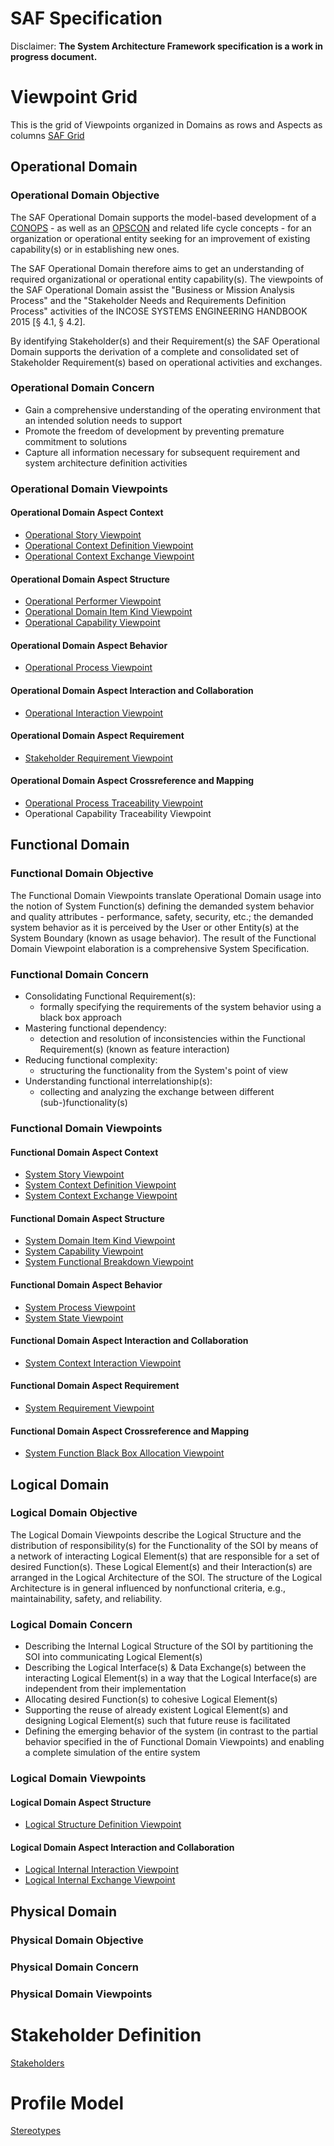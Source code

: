 # SAF Specification
Disclaimer: **The System Architecture Framework specification is a work in progress document.**

# Viewpoint Grid
This is the grid of Viewpoints organized in Domains as rows and Aspects as columns
[SAF Grid](diagrams/SAF_FFDS_view_grid.svg)

## Operational Domain

### Operational Domain Objective

The SAF Operational Domain supports the model-based development of a [CONOPS](https://www.sebokwiki.org/wiki/Concept_of_Operations_(ConOps)_(glossary)) - as well as an [OPSCON](https://www.sebokwiki.org/wiki/Business_or_Mission_Analysis) and related life cycle concepts - for an organization or operational entity seeking for an improvement of existing capability(s) or in establishing new ones.

The SAF Operational Domain therefore aims to get an understanding of required organizational or operational entity capability(s). The viewpoints of the SAF Operational Domain assist the "Business or Mission Analysis Process" and the "Stakeholder Needs and Requirements Definition Process" activities of the INCOSE SYSTEMS ENGINEERING HANDBOOK 2015 [§ 4.1, § 4.2].

By identifying Stakeholder(s) and their Requirement(s) the SAF Operational Domain supports the derivation of a complete and consolidated set of Stakeholder Requirement(s) based on operational activities and exchanges.

### Operational Domain Concern

* Gain a comprehensive understanding of the operating environment that an intended solution needs to support
* Promote the freedom of development by preventing premature commitment to solutions
* Capture all information necessary for subsequent requirement and system architecture definition activities

### Operational Domain Viewpoints

#### Operational Domain Aspect Context
* [Operational Story Viewpoint](viewpoints/Operational-Story-Viewpoint.md)
* [Operational Context Definition Viewpoint](viewpoints/Operational-Context-Definition-Viewpoint.md)
* [Operational Context Exchange Viewpoint](viewpoints/Operational-Context-Exchange-Viewpoint.md)
#### Operational Domain Aspect Structure
* [Operational Performer Viewpoint](viewpoints/Operational-Performer-Viewpoint.md)
* [Operational Domain Item Kind Viewpoint](viewpoints/Operational-Domain-Item-Kind-Viewpoint.md)
* [Operational Capability Viewpoint](viewpoints/Operational-Capability-Viewpoint.md)
#### Operational Domain Aspect Behavior
* [Operational Process Viewpoint](viewpoints/Operational-Process-Viewpoint.md)
#### Operational Domain Aspect Interaction and Collaboration
* [Operational Interaction Viewpoint](viewpoints/Operational-Interaction-Viewpoint.md)
#### Operational Domain Aspect Requirement
* [Stakeholder Requirement Viewpoint](viewpoints/Stakeholder-Requirement-Viewpoint.md)
#### Operational Domain Aspect Crossreference and Mapping
* [Operational Process Traceability Viewpoint](viewpoints/Operational-Process-Traceability-Viewpoint.md)
* Operational Capability Traceability Viewpoint

## Functional Domain

### Functional Domain Objective

The Functional Domain Viewpoints translate Operational Domain usage into the notion of System Function(s) defining the demanded system behavior and quality attributes - performance, safety, security, etc.; the demanded system behavior as it is perceived by the User or other Entity(s) at the System Boundary (known as usage behavior). The result of the Functional Domain Viewpoint elaboration is a comprehensive System Specification.

### Functional Domain Concern

* Consolidating Functional Requirement(s): 
  * formally specifying the requirements of the system behavior using a black box approach
* Mastering functional dependency: 
  * detection and resolution of inconsistencies within the Functional Requirement(s) (known as feature interaction)
* Reducing functional complexity: 
  * structuring the functionality from the System's point of view
* Understanding functional interrelationship(s): 
  * collecting and analyzing the exchange between different (sub-)functionality(s)

### Functional Domain Viewpoints

#### Functional Domain Aspect Context
* [System Story Viewpoint](viewpoints/System-Story-Viewpoint.md)
* [System Context Definition Viewpoint](viewpoints/System-Context-Definition-Viewpoint.md)
* [System Context Exchange Viewpoint](viewpoints/System-Context-Exchange-Viewpoint.md)
#### Functional Domain Aspect Structure
* [System Domain Item Kind Viewpoint](viewpoints/System-Domain-Item-Kind-Viewpoint.md)
* [System Capability Viewpoint](viewpoints/System-Capability-Viewpoint.md)
* [System Functional Breakdown Viewpoint](viewpoints/System-Functional-Breakdown-Viewpoint.md)
#### Functional Domain Aspect Behavior
* [System Process Viewpoint](viewpoints/System-Process-Viewpoint.md)
* [System State Viewpoint](viewpoints/System-State-Viewpoint.md)
#### Functional Domain Aspect Interaction and Collaboration
* [System Context Interaction Viewpoint](viewpoints/System-Context-Interaction-Viewpoint.md)
#### Functional Domain Aspect Requirement
* [System Requirement Viewpoint](viewpoints/System-Requirement-Viewpoint.md)
#### Functional Domain Aspect Crossreference and Mapping
* [System Function Black Box Allocation Viewpoint](viewpoints/System-Function-Black-Box-Allocation-Viewpoint.md)

## Logical Domain

### Logical Domain Objective

The Logical Domain Viewpoints describe the Logical Structure and the distribution of responsibility(s) for the Functionality of the SOI by means of a network of interacting Logical Element(s) that are responsible for a set of desired Function(s). These Logical Element(s) and their Interaction(s) are arranged in the Logical Architecture of the SOI. The structure of the Logical Architecture is in general influenced by nonfunctional criteria, e.g., maintainability, safety, and reliability.

### Logical Domain Concern

* Describing the Internal Logical Structure of the SOI by partitioning the SOI into communicating Logical Element(s)
* Describing the Logical Interface(s) & Data Exchange(s) between the interacting Logical Element(s) in a way that the Logical Interface(s) are independent from their implementation
* Allocating desired Function(s) to cohesive Logical Element(s)
* Supporting the reuse of already existent Logical Element(s) and designing Logical Element(s) such that future reuse is facilitated
* Defining the emerging behavior of the system (in contrast to the partial behavior specified in the of Functional Domain Viewpoints) and enabling a complete simulation of the entire system

### Logical Domain Viewpoints

#### Logical Domain Aspect Structure
* [Logical Structure Definition Viewpoint](viewpoints/Logical-Structure-Viewpoint.md)
#### Logical Domain Aspect Interaction and Collaboration
* [Logical Internal Interaction Viewpoint](viewpoints/Logical-Interaction-Viewpoint.md)
* [Logical Internal Exchange Viewpoint](viewpoints/Logical-Internal-Exchange-Viewpoint.md)

## Physical Domain

### Physical Domain Objective

### Physical Domain Concern

### Physical Domain Viewpoints

# Stakeholder Definition

[Stakeholders](stakeholders.md)

# Profile Model

[Stereotypes](stereotypes.md)
